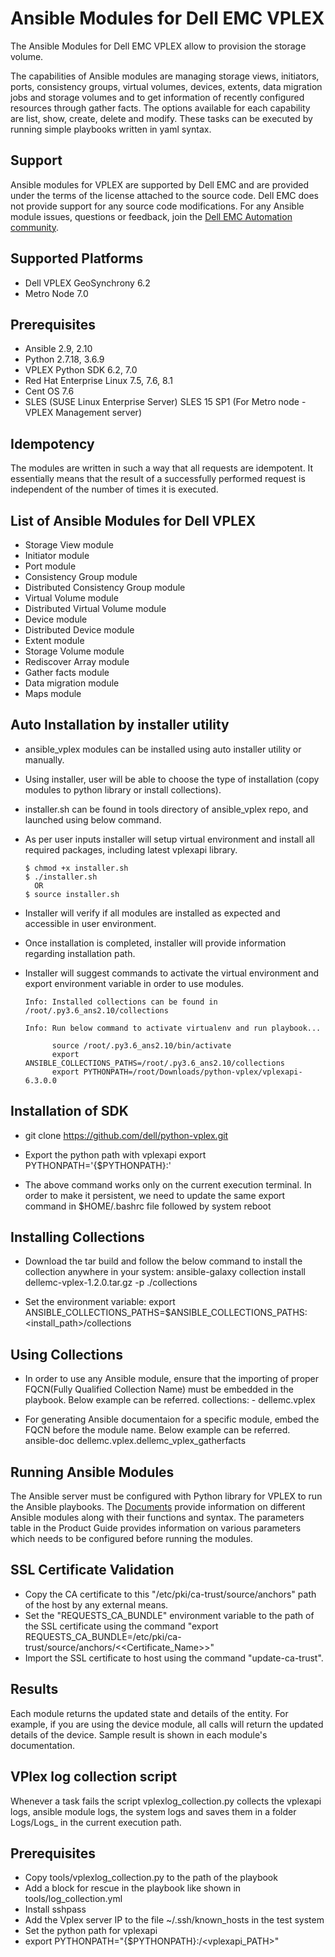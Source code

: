 # Ansible Modules for Dell EMC VPLEX
The Ansible Modules for Dell EMC VPLEX allow to provision the storage volume.

The capabilities of Ansible modules are managing storage views, initiators, ports, consistency groups, virtual volumes, devices, extents, data migration jobs and storage volumes and to get information of recently configured resources through gather facts. The options available for each capability are list, show, create, delete and modify. These tasks can be executed by running simple playbooks written in yaml syntax.

## Support
Ansible modules for VPLEX are supported by Dell EMC and are provided under the terms of the license attached to the source code. Dell EMC does not provide support for any source code modifications. For any Ansible module issues, questions or feedback, join the [Dell EMC Automation community](https://www.dell.com/community/Automation/bd-p/Automation).

## Supported Platforms
  * Dell VPLEX GeoSynchrony 6.2
  * Metro Node 7.0

## Prerequisites
  * Ansible 2.9, 2.10
  * Python 2.7.18, 3.6.9
  * VPLEX Python SDK 6.2, 7.0
  * Red Hat Enterprise Linux 7.5, 7.6, 8.1
  * Cent OS 7.6
  * SLES (SUSE Linux Enterprise Server) SLES 15 SP1 (For Metro node - VPLEX Management server)

## Idempotency
The modules are written in such a way that all requests are idempotent. It essentially means that the result of a successfully performed request is independent of the number of times it is executed.

## List of Ansible Modules for Dell VPLEX
  * Storage View module
  * Initiator module
  * Port module
  * Consistency Group module
  * Distributed Consistency Group module
  * Virtual Volume module
  * Distributed Virtual Volume module
  * Device module
  * Distributed Device module
  * Extent module
  * Storage Volume module
  * Rediscover Array module
  * Gather facts module
  * Data migration module
  * Maps module

## Auto Installation by installer utility
  * ansible_vplex modules can be installed using auto installer utility or manually.
  * Using installer, user will be able to choose the type of installation (copy modules to python library or install collections).
  * installer.sh can be found in tools directory of ansible_vplex repo, and launched using below command.
  * As per user inputs installer will setup virtual environment and install all required packages, including latest vplexapi library.
 
        $ chmod +x installer.sh
        $ ./installer.sh
          OR
        $ source installer.sh
  
  * Installer will verify if all modules are installed as expected and accessible in user environment.
  * Once installation is completed, installer will provide information regarding installation path.
  * Installer will suggest commands to activate the virtual environment and export environment variable in order to use modules.

        Info: Installed collections can be found in /root/.py3.6_ans2.10/collections

        Info: Run below command to activate virtualenv and run playbook...

              source /root/.py3.6_ans2.10/bin/activate
              export ANSIBLE_COLLECTIONS_PATHS=/root/.py3.6_ans2.10/collections
              export PYTHONPATH=/root/Downloads/python-vplex/vplexapi-6.3.0.0


## Installation of SDK
  * git clone https://github.com/dell/python-vplex.git  
  
  * Export the python path with vplexapi
      export PYTHONPATH='{$PYTHONPATH}:<complete path of vplexapi>'
  * The above command works only on the current execution terminal. In order to make it persistent, we need to update the same export command in $HOME/.bashrc file followed by system reboot

## Installing Collections
  * Download the tar build and follow the below command to install the collection anywhere in your system:
        ansible-galaxy collection install dellemc-vplex-1.2.0.tar.gz -p ./collections

  * Set the environment variable:
        export ANSIBLE_COLLECTIONS_PATHS=$ANSIBLE_COLLECTIONS_PATHS:<install_path>/collections

## Using Collections
  * In order to use any Ansible module, ensure that the importing of proper FQCN(Fully Qualified Collection Name) must be embedded in the playbook. Below example can be referred.
        collections:
        - dellemc.vplex

  * For generating Ansible documentaion for a specific module, embed the FQCN before the module name. Below example can be referred.
        ansible-doc dellemc.vplex.dellemc_vplex_gatherfacts

## Running Ansible Modules
The Ansible server must be configured with Python library for VPLEX to run the Ansible playbooks. The [Documents]( https://github.com/dell/ansible-vplex/tree/1.2.0/dellemc_ansible/docs ) provide information on different Ansible modules along with their functions and syntax. The parameters table in the Product Guide provides information on various parameters which needs to be configured before running the modules.

## SSL Certificate Validation
  * Copy the CA certificate to this "/etc/pki/ca-trust/source/anchors" path of the host by any external means.
  * Set the "REQUESTS_CA_BUNDLE" environment variable to the path of the SSL certificate using the command "export REQUESTS_CA_BUNDLE=/etc/pki/ca-trust/source/anchors/<<Certificate_Name>>"
  * Import the SSL certificate to host using the command "update-ca-trust".

## Results
Each module returns the updated state and details of the entity.
For example, if you are using the device module, all calls will return the updated details of the device.
Sample result is shown in each module's documentation.

## VPlex log collection script
Whenever a task fails the script vplexlog_collection.py collects the vplexapi logs, ansible module logs, the system logs and saves them in a folder Logs/Logs_ in the current execution path.

## Prerequisites
 * Copy tools/vplexlog_collection.py to the path of the playbook
 * Add a block for rescue in the playbook like shown in tools/log_collection.yml
 * Install sshpass
 * Add the Vplex server IP to the file ~/.ssh/known_hosts in the test system
 * Set the python path for vplexapi
 * export PYTHONPATH="{$PYTHONPATH}:/<vplexapi_PATH>"
